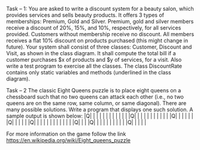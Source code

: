 Task – 1: You are asked to write a discount system for a beauty salon, which provides services and sells beauty products. It offers 3 types of memberships: Premium, Gold and Silver. Premium, gold and silver members receive a discount of 20%, 15%, and 10%, respectively, for all services provided. Customers without membership receive no discount. All members receives a flat 10% discount on products purchased (this might change in future). Your system shall consist of three classes: Customer, Discount and Visit, as shown in the class diagram. It shall compute the total bill if a customer purchases $x of products and $y of services, for a visit. Also write a test program to exercise all the classes.
The class DiscountRate contains only static variables and methods (underlined in the class diagram).


Task – 2
The classic Eight Queens puzzle is to place eight queens on a chessboard such that no two queens can attack each other (i.e., no two queens are on the same row, same column, or same diagonal). There are many possible solutions. Write a program that displays one such solution. A sample output is shown below:
|Q| | | | | | | |
| | | | |Q| | | |
| | | | | | | |Q|
| | | | | |Q| | |
| | |Q| | | | | |
| | | | | | |Q| |
| |Q| | | | | | |
| | | |Q| | | | |

For more information on the game follow the link
https://en.wikipedia.org/wiki/Eight_queens_puzzle

